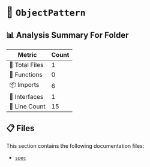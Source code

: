 # 📁 `ObjectPattern`

## 📊 Analysis Summary For Folder

| Metric | Count |
|--------|-------|
| 📁 Total Files | 1 |
| 🔧 Functions | 0 |
| 📦 Imports | 6 |
| 📐 Interfaces | 1 |
| 🔢 Line Count | 15 |


## 📋 Files

This section contains the following documentation files:

- [`spec`](./spec.md)